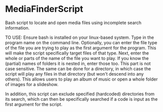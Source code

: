 MediaFinderScript
=================

Bash script to locate and open media files using incomplete search information.

TO USE:
  Ensure bash is installed on your linux-based system.
  Type in the program name on the command line.
  Optionally, you can enter the file type of the file you are trying to play as the first argument for the program. This will make the script specifically target files of that type.
  Next, enter the whole or parts of the name of the file you want to play. If you know the (partial) names of folders it is nested in, enter those too. This part is not case sensitive.
    The same can be done for a directory, in which case the script will play any files in that directory (but won't descend into any others). This allows users to play an album of music or open a whole folder of images for a slideshow.

  In addition, this script can exclude specified (hardcoded) directories from its search, which can then be specifically searched if a code is input as the first argument for the script.
